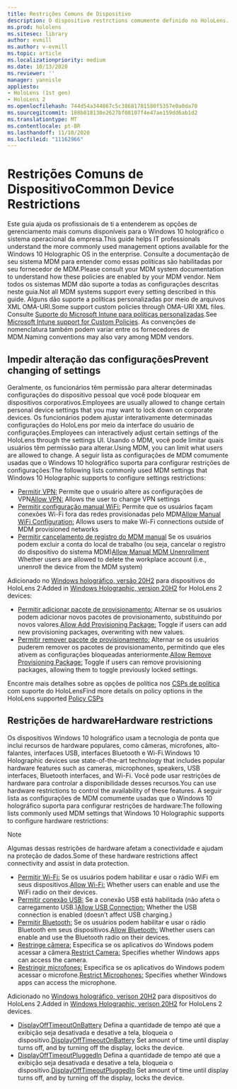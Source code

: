 ```yaml
---
title: Restrições Comuns de Dispositivo
description: O dispositivo restrctions comumente definido no HoloLens.
ms.prod: hololens
ms.sitesec: library
author: evmill
ms.author: v-evmill
ms.topic: article
ms.localizationpriority: medium
ms.date: 10/13/2020
ms.reviewer: ''
manager: yannisle
appliesto:
- HoloLens (1st gen)
- HoloLens 2
ms.openlocfilehash: 744d54a344867c5c38681781580f5357e0a0da70
ms.sourcegitcommit: 108b818130e2627bf08107f4e47ae159dd6ab1d2
ms.translationtype: MT
ms.contentlocale: pt-BR
ms.lasthandoff: 11/10/2020
ms.locfileid: "11162966"
---
```

# <span data-ttu-id="84714-103">Restrições Comuns de Dispositivo</span><span class="sxs-lookup"><span data-stu-id="84714-103">Common Device Restrictions</span></span> 

<span data-ttu-id="84714-104">Este guia ajuda os profissionais de ti a entenderem as opções de gerenciamento mais comuns disponíveis para o Windows 10 holográfico o sistema operacional da empresa.</span><span class="sxs-lookup"><span data-stu-id="84714-104">This guide helps IT professionals understand the more commonly used management options available for the Windows 10 Holographic OS in the enterprise.</span></span> <span data-ttu-id="84714-105">Consulte a documentação de seu sistema MDM para entender como essas políticas são habilitadas por seu fornecedor de MDM.</span><span class="sxs-lookup"><span data-stu-id="84714-105">Please consult your MDM system documentation to understand how these policies are enabled by your MDM vendor.</span></span> <span data-ttu-id="84714-106">Nem todos os sistemas MDM dão suporte a todas as configurações descritas neste guia.</span><span class="sxs-lookup"><span data-stu-id="84714-106">Not all MDM systems support every setting described in this guide.</span></span> <span data-ttu-id="84714-107">Alguns dão suporte a políticas personalizadas por meio de arquivos XML OMA-URI.</span><span class="sxs-lookup"><span data-stu-id="84714-107">Some support custom policies through OMA-URI XML files.</span></span> <span data-ttu-id="84714-108">Consulte [Suporte do Microsoft Intune para políticas personalizadas](https://docs.microsoft.com/mem/intune/configuration/custom-settings-windows-10).</span><span class="sxs-lookup"><span data-stu-id="84714-108">See [Microsoft Intune support for Custom Policies](https://docs.microsoft.com/mem/intune/configuration/custom-settings-windows-10).</span></span> <span data-ttu-id="84714-109">As convenções de nomenclatura também podem variar entre os fornecedores de MDM.</span><span class="sxs-lookup"><span data-stu-id="84714-109">Naming conventions may also vary among MDM vendors.</span></span>

## <span data-ttu-id="84714-110">Impedir alteração das configurações</span><span class="sxs-lookup"><span data-stu-id="84714-110">Prevent changing of settings</span></span>
<span data-ttu-id="84714-111">Geralmente, os funcionários têm permissão para alterar determinadas configurações do dispositivo pessoal que você pode bloquear em dispositivos corporativos.</span><span class="sxs-lookup"><span data-stu-id="84714-111">Employees are usually allowed to change certain personal device settings that you may want to lock down on corporate devices.</span></span> <span data-ttu-id="84714-112">Os funcionários podem ajustar interativamente determinadas configurações do HoloLens por meio da interface do usuário de configurações.</span><span class="sxs-lookup"><span data-stu-id="84714-112">Employees can interactively adjust certain settings of the HoloLens through the settings UI.</span></span> <span data-ttu-id="84714-113">Usando o MDM, você pode limitar quais usuários têm permissão para alterar.</span><span class="sxs-lookup"><span data-stu-id="84714-113">Using MDM, you can limit what users are allowed to change.</span></span> <span data-ttu-id="84714-114">A seguir lista as configurações de MDM comumente usadas que o Windows 10 holográfico suporta para configurar restrições de configurações:</span><span class="sxs-lookup"><span data-stu-id="84714-114">The following lists commonly used MDM settings that Windows 10 Holographic supports to configure settings restrictions:</span></span>
-   <span data-ttu-id="84714-115">[Permitir VPN:](https://docs.microsoft.com/windows/client-management/mdm/policy-csp-settings#settings-allowvpn) Permite que o usuário altere as configurações de VPN</span><span class="sxs-lookup"><span data-stu-id="84714-115">[Allow VPN:](https://docs.microsoft.com/windows/client-management/mdm/policy-csp-settings#settings-allowvpn) Allows the user to change VPN settings</span></span>
-   <span data-ttu-id="84714-116">[Permitir configuração manual WiFi:](https://docs.microsoft.com/windows/client-management/mdm/policy-csp-wifi#wifi-allowmanualwificonfiguration) Permite que os usuários façam conexões Wi-Fi fora das redes provisionadas pelo MDM</span><span class="sxs-lookup"><span data-stu-id="84714-116">[Allow Manual WiFi Configuration:](https://docs.microsoft.com/windows/client-management/mdm/policy-csp-wifi#wifi-allowmanualwificonfiguration) Allows users to make Wi-Fi connections outside of MDM provisioned networks</span></span>
-   <span data-ttu-id="84714-117">[Permitir cancelamento de registro do MDM manual](https://docs.microsoft.com/windows/client-management/mdm/policy-csp-experience#experience-allowmanualmdmunenrollment) Se os usuários podem excluir a conta do local de trabalho (ou seja, cancelar o registro do dispositivo do sistema MDM)</span><span class="sxs-lookup"><span data-stu-id="84714-117">[Allow Manual MDM Unenrollment](https://docs.microsoft.com/windows/client-management/mdm/policy-csp-experience#experience-allowmanualmdmunenrollment) Whether users are allowed to delete the workplace account (i.e., unenroll the device from the MDM system)</span></span>

<span data-ttu-id="84714-118">Adicionado no [Windows holográfico, versão 20H2](hololens-release-notes.md#windows-holographic-version-20h2) para dispositivos do HoloLens 2:</span><span class="sxs-lookup"><span data-stu-id="84714-118">Added in [Windows Holographic, version 20H2](hololens-release-notes.md#windows-holographic-version-20h2) for HoloLens 2 devices:</span></span>
- <span data-ttu-id="84714-119">[Permitir adicionar pacote de provisionamento:](https://docs.microsoft.com/windows/client-management/mdm/policy-csp-security#security-allowaddprovisioningpackage) Alternar se os usuários podem adicionar novos pacotes de provisionamento, substituindo por novos valores.</span><span class="sxs-lookup"><span data-stu-id="84714-119">[Allow Add Provisioning Package:](https://docs.microsoft.com/windows/client-management/mdm/policy-csp-security#security-allowaddprovisioningpackage) Toggle if users can add new provisioning packages, overwriting with new values.</span></span>
- <span data-ttu-id="84714-120">[Permitir remover pacote de provisionamento:](https://docs.microsoft.com/windows/client-management/mdm/policy-csp-security#security-allowremoveprovisioningpackage) Alternar se os usuários puderem remover os pacotes de provisionamento, permitindo que eles ativem as configurações bloqueadas anteriormente.</span><span class="sxs-lookup"><span data-stu-id="84714-120">[Allow Remove Provisioning Package:](https://docs.microsoft.com/windows/client-management/mdm/policy-csp-security#security-allowremoveprovisioningpackage) Toggle if users can remove provisioning packages, allowing them to toggle previously locked settings.</span></span>

<span data-ttu-id="84714-121">Encontre mais detalhes sobre as opções de política nos [CSPs de política](https://docs.microsoft.com/windows/client-management/mdm/policy-csps-supported-by-hololens2) com suporte do HoloLens</span><span class="sxs-lookup"><span data-stu-id="84714-121">Find more details on policy options in the HoloLens supported [Policy CSPs](https://docs.microsoft.com/windows/client-management/mdm/policy-csps-supported-by-hololens2)</span></span>

## <span data-ttu-id="84714-122">Restrições de hardware</span><span class="sxs-lookup"><span data-stu-id="84714-122">Hardware restrictions</span></span>
<span data-ttu-id="84714-123">Os dispositivos Windows 10 holográfico usam a tecnologia de ponta que inclui recursos de hardware populares, como câmeras, microfones, alto-falantes, interfaces USB, interfaces Bluetooth e Wi-Fi.</span><span class="sxs-lookup"><span data-stu-id="84714-123">Windows 10 Holographic devices use state-of-the-art technology that includes popular hardware features such as cameras, microphones, speakers, USB interfaces, Bluetooth interfaces, and Wi-Fi.</span></span> <span data-ttu-id="84714-124">Você pode usar restrições de hardware para controlar a disponibilidade desses recursos.</span><span class="sxs-lookup"><span data-stu-id="84714-124">You can use hardware restrictions to control the availability of these features.</span></span>
<span data-ttu-id="84714-125">A seguir lista as configurações de MDM comumente usadas que o Windows 10 holográfico suporta para configurar restrições de hardware:</span><span class="sxs-lookup"><span data-stu-id="84714-125">The following lists commonly used MDM settings that Windows 10 Holographic supports to configure hardware restrictions:</span></span>

> [!NOTE]
> <span data-ttu-id="84714-126">Algumas dessas restrições de hardware afetam a conectividade e ajudam na proteção de dados.</span><span class="sxs-lookup"><span data-stu-id="84714-126">Some of these hardware restrictions affect connectivity and assist in data protection.</span></span>

-   <span data-ttu-id="84714-127">[Permitir Wi-Fi:](https://docs.microsoft.com/windows/client-management/mdm/policy-csp-wifi#wifi-allowwifi) Se os usuários podem habilitar e usar o rádio WiFi em seus dispositivos.</span><span class="sxs-lookup"><span data-stu-id="84714-127">[Allow Wi-Fi:](https://docs.microsoft.com/windows/client-management/mdm/policy-csp-wifi#wifi-allowwifi) Whether users can enable and use the WiFi radio on their devices.</span></span>
-   <span data-ttu-id="84714-128">[Permitir conexão USB:](https://docs.microsoft.com/windows/client-management/mdm/policy-csp-connectivity#connectivity-allowusbconnection) Se a conexão USB está habilitada (não afeta o carregamento USB.)</span><span class="sxs-lookup"><span data-stu-id="84714-128">[Allow USB Connection:](https://docs.microsoft.com/windows/client-management/mdm/policy-csp-connectivity#connectivity-allowusbconnection) Whether the USB connection is enabled (doesn’t affect USB charging.)</span></span>
-   <span data-ttu-id="84714-129">[Permitir Bluetooth:](https://docs.microsoft.com/windows/client-management/mdm/policy-csp-connectivity#connectivity-allowbluetooth) Se os usuários podem habilitar e usar o rádio Bluetooth em seus dispositivos.</span><span class="sxs-lookup"><span data-stu-id="84714-129">[Allow Bluetooth:](https://docs.microsoft.com/windows/client-management/mdm/policy-csp-connectivity#connectivity-allowbluetooth) Whether users can enable and use the Bluetooth radio on their devices.</span></span>
-   <span data-ttu-id="84714-130">[Restringe câmera:](https://docs.microsoft.com/windows/client-management/mdm/policy-csp-privacy#privacy-letappsaccesscamera) Especifica se os aplicativos do Windows podem acessar a câmera.</span><span class="sxs-lookup"><span data-stu-id="84714-130">[Restrict Camera:](https://docs.microsoft.com/windows/client-management/mdm/policy-csp-privacy#privacy-letappsaccesscamera) Specifies whether Windows apps can access the camera.</span></span>
-   <span data-ttu-id="84714-131">[Restringir microfones:](https://docs.microsoft.com/windows/client-management/mdm/policy-csp-privacy#privacy-letappsaccessmicrophone) Especifica se os aplicativos do Windows podem acessar o microfone.</span><span class="sxs-lookup"><span data-stu-id="84714-131">[Restrict Microphones:](https://docs.microsoft.com/windows/client-management/mdm/policy-csp-privacy#privacy-letappsaccessmicrophone) Specifies whether Windows apps can access the microphone.</span></span>

<span data-ttu-id="84714-132">Adicionado no [Windows holográfico, verison 20H2](hololens-release-notes.md#windows-holographic-version-20h2) para dispositivos do HoloLens 2.</span><span class="sxs-lookup"><span data-stu-id="84714-132">Added in [Windows Holographic, verison 20H2](hololens-release-notes.md#windows-holographic-version-20h2) for HoloLens 2 devices.</span></span> 
- <span data-ttu-id="84714-133">[DisplayOffTimeoutOnBattery](https://docs.microsoft.com/windows/client-management/mdm/policy-csp-power#power-displayofftimeoutonbattery) Defina a quantidade de tempo até que a exibição seja desativada e desative a tela, bloqueia o dispositivo.</span><span class="sxs-lookup"><span data-stu-id="84714-133">[DisplayOffTimeoutOnBattery](https://docs.microsoft.com/windows/client-management/mdm/policy-csp-power#power-displayofftimeoutonbattery) Set amount of time until display turns off, and by turning off the display, locks the device.</span></span> 
- <span data-ttu-id="84714-134">[DisplayOffTimeoutPluggedIn](https://docs.microsoft.com/windows/client-management/mdm/policy-csp-power#power-displayofftimeoutpluggedin) Defina a quantidade de tempo até que a exibição seja desativada e desative a tela, bloqueia o dispositivo.</span><span class="sxs-lookup"><span data-stu-id="84714-134">[DisplayOffTimeoutPluggedIn](https://docs.microsoft.com/windows/client-management/mdm/policy-csp-power#power-displayofftimeoutpluggedin) Set amount of time until display turns off, and by turning off the display, locks the device.</span></span> 
